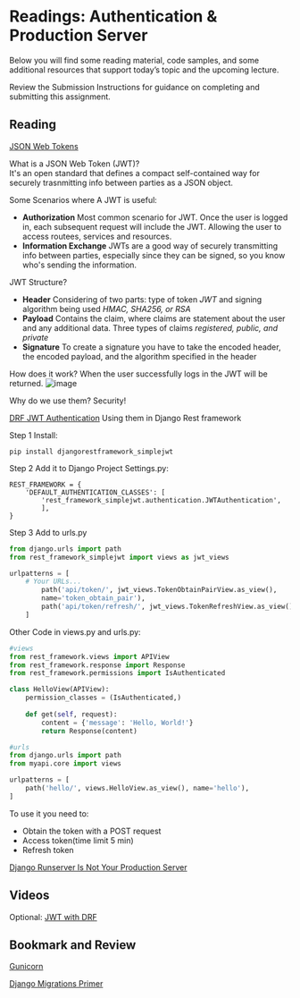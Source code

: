 # Readings: Authentication & Production Server

Below you will find some reading material, code samples, and some additional resources that support today’s topic and the upcoming lecture.

Review the Submission Instructions for guidance on completing and submitting this assignment.

## Reading

[JSON Web Tokens](https://jwt.io/introduction/)

What is a JSON Web Token (JWT)?  
It's an open standard that defines a compact self-contained way for securely trasnmitting info between parties as a JSON object.


Some Scenarios where A JWT is useful:
* **Authorization** Most common scenario for JWT. Once the user is logged in, each subsequent request will include the JWT. Allowing the user to access routees, services and resources.
* **Information Exchange** JWTs are a good way of securely transmitting info between parties, especially since they can be signed, so you know who's sending the information.

JWT Structure?
* **Header** Considering of two parts: type of token *JWT* and signing algorithm being used *HMAC, SHA256, or RSA*
* **Payload** Contains the claim, where claims are statement about the user and any additional data. Three types of claims *registered, public, and private*
* **Signature** To create a signature you have to take the encoded header, the encoded payload, and the algorithm specified in the header

How does it work?
When the user successfully logs in the JWT will be returned. 
![image](https://cdn2.auth0.com/docs/media/articles/api-auth/client-credentials-grant.png)

Why do we use them? 
Security! 


[DRF JWT Authentication](https://simpleisbetterthancomplex.com/tutorial/2018/12/19/how-to-use-jwt-authentication-with-django-rest-framework.html)
Using them in Django Rest framework

Step 1 Install:
```
pip install djangorestframework_simplejwt
```

Step 2 Add it to Django Project Settings.py:

```
REST_FRAMEWORK = {
	'DEFAULT_AUTHENTICATION_CLASSES': [
		'rest_framework_simplejwt.authentication.JWTAuthentication',
		],
}

```

Step 3 Add to urls.py

```python
from django.urls import path 
from rest_framework_simplejwt import views as jwt_views 

urlpatterns = [ 
	# Your URLs... 
		path('api/token/', jwt_views.TokenObtainPairView.as_view(),
		name='token_obtain_pair'), 
		path('api/token/refresh/', jwt_views.TokenRefreshView.as_view(), name='token_refresh'), 
	]
```


Other Code in views.py and urls.py:

```python
#views
from rest_framework.views import APIView 
from rest_framework.response import Response 
from rest_framework.permissions import IsAuthenticated 

class HelloView(APIView): 
	permission_classes = (IsAuthenticated,) 
	
	def get(self, request): 
		content = {'message': 'Hello, World!'} 
		return Response(content)

#urls
from django.urls import path 
from myapi.core import views 

urlpatterns = [ 
	path('hello/', views.HelloView.as_view(), name='hello'), 
]

```

To use it you need to:
* Obtain the token with a POST request
* Access token(time limit 5 min)
* Refresh token


[Django Runserver Is Not Your Production Server](https://build.vsupalov.com/django-runserver-in-production/)

## Videos

Optional: [JWT with DRF](https://www.youtube.com/watch?v=Fhcn2qx-4VQ)

## Bookmark and Review

[Gunicorn](https://gunicorn.org/)

[Django Migrations Primer](https://realpython.com/django-migrations-a-primer/)